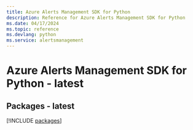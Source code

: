 ```yaml
---
title: Azure Alerts Management SDK for Python
description: Reference for Azure Alerts Management SDK for Python
ms.date: 04/17/2024
ms.topic: reference
ms.devlang: python
ms.service: alertsmanagement
---
```

# Azure Alerts Management SDK for Python - latest
## Packages - latest
[!INCLUDE [packages](alerts-management-index.md)]
